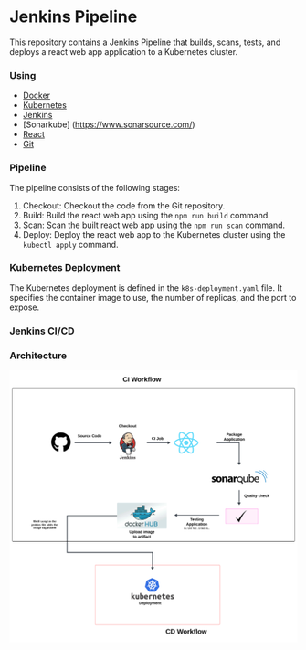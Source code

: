 # Jenkins Pipeline

This repository contains a Jenkins Pipeline that builds, scans, tests, and deploys a react web app application to a Kubernetes cluster.

### Using
- [Docker](https://hub.docker.com/)
- [Kubernetes](https://kubernetes.io/)
- [Jenkins](https://www.jenkins.io/)
- [Sonarkube] (https://www.sonarsource.com/)
- [React](https://reactjs.org/)
- [Git](https://git-scm.com/)

### Pipeline
The pipeline consists of the following stages:
1. Checkout: Checkout the code from the Git repository.
2. Build: Build the react web app using the `npm run build` command.
3. Scan: Scan the built react web app using the `npm run scan` command.
4. Deploy: Deploy the react web app to the Kubernetes cluster using the `kubectl apply` command.

### Kubernetes Deployment
The Kubernetes deployment is defined in the `k8s-deployment.yaml` file. It specifies the container image to use, the number of replicas, and the port to expose.

### Jenkins CI/CD
### Architecture 
![Description](architecture.svg)

